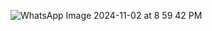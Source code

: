 
![WhatsApp Image 2024-11-02 at 8 59 42 PM](https://github.com/user-attachments/assets/2910e78f-4614-4898-a50d-05d14985bbf1)
